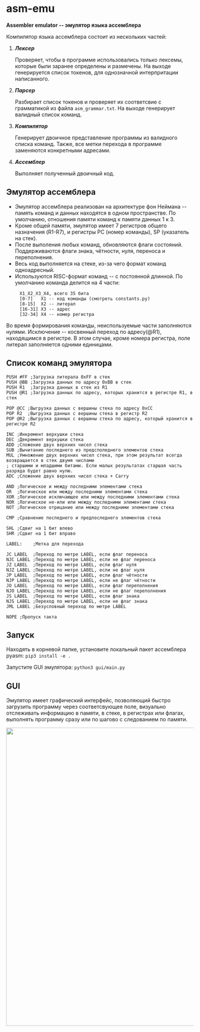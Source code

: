 # asm-emu
**Assembler emulator -- эмулятор языка ассемблера**

Компилятор языка ассемблера состоит из нескольких частей:

1. ***Лексер***

    Проверяет, чтобы в программе использовались только лексемы, которые были заранее определены и размечены.
    На выходе генерируется список токенов, для однозначной интерпритации написанного.
    
2. ***Парсер***

    Разбирает список токенов и проверяет их соответсвие с грамматикой из файла `asm_grammar.txt`.
    На выходе генерирует валидный список команд.
    
3. ***Компилятор***
    
    Генерирует двоичное представление программы из валидного списка команд. Также, все метки перехода в программе заменяются конкретными адресами.
    
4. ***Ассемблер***
    
    Выполняет полученный двоичный код.
    
## Эмулятор ассемблера

   * Эмулятор ассемблера реализован на архитектуре фон Неймана -- память команд и данных находятся в одном пространстве. 
   По умолчанию, отношения памяти команд к памяти данных 1 к 3.
   * Кроме общей памяти, эмулятор имеет 7 регистров общего назначения (R1-R7), и регистры PC (номер команды), SP (указатель на стек).
   * После выполения любых команд, обновляются флаги состояний. Поддерживаются флаги знака, чётности, нуля, переноса и переполнения.
   * Весь код выполняется на стеке, из-за чего формат команд одноадресный.
   * Используются RISC-формат команд -- с постоянной длинной.
   По умолчанию команда делится на 4 части:
   ```
        X1_X2_X3_X4, всего 35 бита
        [0-7]   X1 -- код команды (смотреть constants.py)
        [8-15]  X2 -- литерал
        [16-31] X3 -- адрес
        [32-34] X4 -- номер регистра
   ```
   Во время формирования команды, неиспользуемые части заполняются нулями. Исключение -- косвенный переход по адресу(@R1), находящимся в регистре. 
   В этом случае, кроме номера регистра, поле литерал заполняется одними единицами.
   
## Список команд эмулятора
  ```
  PUSH #FF ;Загрузка литерала 0xFF в стек
  PUSH @BB ;Загрузка данных по адресу 0xBB в стек
  PUSH R1  ;Загрузка данных в стек из R1
  PUSH @R1 ;Загрузка данных по адресу, которых хранится в регистре R1, в стек
  
  POP @CC ;Выгрузка данных с вершины стека по адресу 0xCC
  POP R2  ;Выгрузка данных с вершины стека в регистр R2
  POP @R2 ;Выгрузка данных с вершины стека по адресу, который хранится в регистре R2
  
  INC ;Инкремент верхушки стека
  DEC ;Декремент верхушки стека
  ADD ;Сложение двух верхних чисел стека
  SUB ;Вычитание последнего из предсполеднего элементов стека
  MUL ;Умножение двух верхних чисел стека, при этом результат всегда возвращается в стек двумя числами
  ; старшими и младшими битами. Если малых результатах старшая часть разряда будет равно нулю.
  ADC ;Сложение двух верхних чисел стека + Carry
  
  AND ;Логическое и между последними элементами стека
  OR  ;Логическое или между последними элементами стека
  XOR ;Логическое исключающее или между последними элементами стека
  NOR ;Логическое не-или или между последними элементами стека
  NOT ;Логическое отрицание или между последними элементами стека
  
  CMP ;Сравнение последнего и предпоследнего элементов стека
  
  SHL ;Сдвиг на 1 бит влево
  SHR ;Сдвиг на 1 бит вправо
  
  LABEL:    ;Метка для перехода
  
  JC LABEL  ;Переход по метре LABEL, если флаг переноса
  NJC LABEL ;Переход по метре LABEL, если не флаг переноса
  JZ LABEL  ;Переход по метре LABEL, если флаг нуля
  NJZ LABEL ;Переход по метре LABEL, если не флаг нуля
  JP LABEL  ;Переход по метре LABEL, если флаг чётности
  NJP LABEL ;Переход по метре LABEL, если не флаг чётности
  JO LABEL  ;Переход по метре LABEL, если флаг переполнения
  NJO LABEL ;Переход по метре LABEL, если не флаг переполнения
  JS LABEL  ;Переход по метре LABEL, если флаг знака
  NJS LABEL ;Переход по метре LABEL, если не флаг знака
  JML LABEL ;Безусловный переход по метре LABEL
  
  NOPE ;Пропуск такта
  ```
  ## Запуск
  Находять в корневой папке, установите локальный пакет ассемблера pyasm: `pip3 install -e .`
  
  Запустите GUI эмулятора: `python3 gui/main.py`
  
  ## GUI
  Эмулятор имеет графический интерфейс, позволяющий быстро загрузить программу через соответсвующее поле, 
  визуально отслеживать информацию в памяти, в стеке, в регистрах или флагах, выполнять программу сразу или по шагово с следованием по памяти.
  
  <img src="https://i.imgur.com/zhRWMlq.png" width="800">
